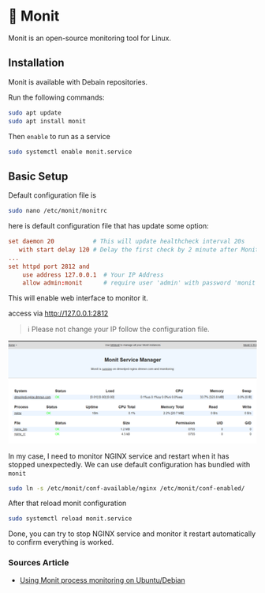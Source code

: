 # :book: Monit

Monit is an open-source monitoring tool for Linux.

## Installation

Monit is available with Debain repositories.

Run the following commands:
```sh
sudo apt update
sudo apt install monit
```

Then `enable` to run as a service
```sh
sudo systemctl enable monit.service
```

## Basic Setup

Default configuration file is
```sh
sudo nano /etc/monit/monitrc
```

here is default configuration file that has update some option:
```conf
set daemon 20           # This will update healthcheck interval 20s
   with start delay 120 # Delay the first check by 2 minute after Monit start
...
set httpd port 2812 and
    use address 127.0.0.1  # Your IP Address
    allow admin:monit      # require user 'admin' with password 'monit'
```

This will enable web interface to monitor it.

access via http://127.0.0.1:2812

> :information_source: Please not change your IP follow the configuration file.

![Example Monit Screenshot](assets/monit.png)

In my case, I need to monitor NGINX service and restart when it has stopped unexpectedly. We can use default configuration has bundled with `monit`
```sh
sudo ln -s /etc/monit/conf-available/nginx /etc/monit/conf-enabled/
```

After that reload monit configuration
```sh
sudo systemctl reload monit.service
```

Done, you can try to stop NGINX service and monitor it restart automatically to confirm everything is worked.

### Sources Article

- [Using Monit process monitoring on Ubuntu/Debian](https://www.servers.com/support/knowledge/linux-administration/using-monit-process-monitoring-on-ubuntu-debian)